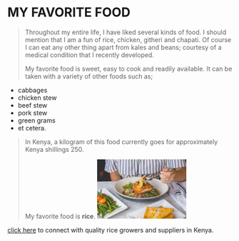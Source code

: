# MY FAVORITE FOOD
>Throughout my entire life, I have liked several kinds of food. I should mention that I am a fun of rice, chicken, githeri and chapati. Of course I can eat any other thing apart from kales and beans; courtesy of a medical condition that I recently developed. 
>
>My favorite food is sweet, easy to cook and readily available. It can be taken with a variety of other foods such as; 
* cabbages 
* chicken stew
* beef stew
* pork stew 
* green grams
* et cetera. 
>
>In Kenya, a kilogram of this food currently goes for approximately Kenya shillings 250. 
>
>My favorite food is **rice**.
![A plate of rice served with Stew](IMG/Rice.jpg)

[click here](https://www.go4worldbusiness.com/suppliers/kenya/rice.html) to connect with quality rice growers and suppliers in Kenya.